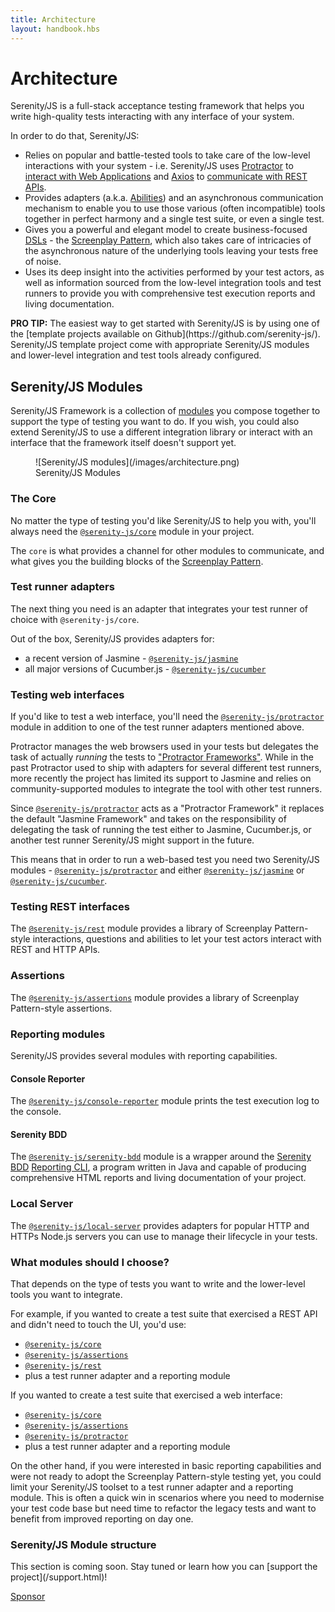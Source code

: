 ```yaml
---
title: Architecture
layout: handbook.hbs
---
```

# Architecture

Serenity/JS is a full-stack acceptance testing framework that helps you write high-quality tests interacting with any interface of your system.

In order to do that, Serenity/JS:
- Relies on popular and battle-tested tools to take care of the low-level interactions with your system - i.e. Serenity/JS uses [Protractor](https://github.com/angular/protractor) to [interact with Web Applications](/modules/protractor) and [Axios](https://github.com/axios/axios) to [communicate with REST APIs](/modules/rest). 
- Provides adapters (a.k.a. [Abilities](/handbook/design/abilities.html)) and an asynchronous communication mechanism to enable you to use those various (often incompatible) tools together in perfect harmony and a single test suite, or even a single test.
- Gives you a powerful and elegant model to create business-focused [DSLs](https://en.wikipedia.org/wiki/Domain-specific_language) - the [Screenplay Pattern](/handbook/thinking-in-serenity-js/screenplay-pattern.html), which also takes care of intricacies of the asynchronous nature of the underlying tools leaving your tests free of noise. 
- Uses its deep insight into the activities performed by your test actors, as well as information sourced from the low-level integration tools and test runners to provide you with comprehensive test execution reports and living documentation.

<div class="pro-tip">
    <div class="icon"><i class="fas fa-lightbulb"></i></div>
    <div class="text"><p><strong>PRO TIP:</strong>
    The easiest way to get started with Serenity/JS is by using one of the [template projects available on Github](https://github.com/serenity-js/). Serenity/JS template project come with appropriate Serenity/JS modules and lower-level integration and test tools already configured.
    </p></div>
</div> 

## Serenity/JS Modules

Serenity/JS Framework is a collection of [modules](/modules) you compose together to support the type of testing you want to do.
If you wish, you could also extend Serenity/JS to use a different integration library or interact with an interface that the framework itself doesn't support yet.

<figure>
![Serenity/JS modules](/images/architecture.png)
    <figcaption><span>Serenity/JS Modules</span></figcaption>
</figure>

### The Core

No matter the type of testing you'd like Serenity/JS to help you with, you'll always need the [`@serenity-js/core`](/modules/core) module
in your project.

The `core` is what provides a channel for other modules to communicate, and what gives you the building blocks of the [Screenplay Pattern](/handbook/thinking-in-serenity-js/screenplay-pattern.html).

### Test runner adapters

The next thing you need is an adapter that integrates your test runner of choice with `@serenity-js/core`.

Out of the box, Serenity/JS provides adapters for:
- a recent version of Jasmine - [`@serenity-js/jasmine`](/modules/jasmine)
- all major versions of Cucumber.js - [`@serenity-js/cucumber`](/modules/cucumber)

### Testing web interfaces

If you'd like to test a web interface, you'll need the [`@serenity-js/protractor`](/modules/protractor) module
in addition to one of the test runner adapters mentioned above.

Protractor manages the web browsers used in your tests but delegates the task of actually _running_ the tests to ["Protractor Frameworks"](https://github.com/angular/protractor/blob/master/docs/frameworks.md). While in the past Protractor used to ship with adapters for several different test runners, more recently the project has limited its support to Jasmine and relies on community-supported modules to integrate the tool with other test runners.
 
Since [`@serenity-js/protractor`](/modules/protractor) acts as a "Protractor Framework" it replaces the default "Jasmine Framework" and takes on the responsibility of delegating the task of running the test either to Jasmine, Cucumber.js, or another test runner Serenity/JS might support in the future.

This means that in order to run a web-based test you need two Serenity/JS modules - [`@serenity-js/protractor`](/modules/protractor) and either [`@serenity-js/jasmine`](/modules/jasmine) or [`@serenity-js/cucumber`](/modules/cucumber).

### Testing REST interfaces

The [`@serenity-js/rest`](/modules/rest) module provides a library of Screenplay Pattern-style interactions, questions and abilities to let your test actors interact with REST and HTTP APIs.

### Assertions

The [`@serenity-js/assertions`](/modules/assertions) module provides a library of Screenplay Pattern-style assertions.

### Reporting modules

Serenity/JS provides several modules with reporting capabilities.

#### Console Reporter

The [`@serenity-js/console-reporter`](/modules/console-reporter) module prints the test execution log to the console.

#### Serenity BDD

The [`@serenity-js/serenity-bdd`](/modules/serenity-bdd) module is a wrapper around the [Serenity BDD](https://github.com/serenity-bdd/) [Reporting CLI](https://github.com/serenity-bdd/serenity-cli), a program written in Java and capable of producing comprehensive HTML reports and living documentation of your project.

### Local Server

The [`@serenity-js/local-server`](/modules/local-server) provides adapters for popular HTTP and HTTPs Node.js servers you can use to manage their lifecycle in your tests.

### What modules should I choose?

That depends on the type of tests you want to write and the lower-level tools you want to integrate.

For example, if you wanted to create a test suite that exercised a REST API and didn't need to touch the UI, you'd use:
- [`@serenity-js/core`](/modules/core)
- [`@serenity-js/assertions`](/modules/assertions)
- [`@serenity-js/rest`](/modules/rest)
- plus a test runner adapter and a reporting module

If you wanted to create a test suite that exercised a web interface:
- [`@serenity-js/core`](/modules/core)
- [`@serenity-js/assertions`](/modules/assertions)
- [`@serenity-js/protractor`](/modules/rest)
- plus a test runner adapter and a reporting module

On the other hand, if you were interested in basic reporting capabilities and were not ready to adopt the Screenplay Pattern-style testing yet, you could limit your Serenity/JS toolset to a test runner adapter and a reporting module. This is often a quick win in scenarios where you need to modernise your test code base but need time to refactor the legacy tests and want to benefit from improved reporting on day one.

### Serenity/JS Module structure

<div class="pro-tip">
    <div class="icon"><i class="fas fa-tools"></i></div>
    <div class="text">
        <p>
            This section is coming soon. Stay tuned or learn how you can [support the project](/support.html)!
        </p>
        <p><a class="github-button" href="https://github.com/sponsors/serenity-js" data-icon="octicon-heart" data-size="large" aria-label="Sponsor Serenity/JS on GitHub">Sponsor</a></p>
    </div>
</div>
